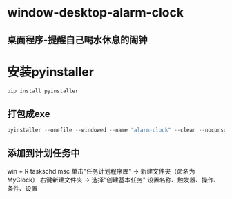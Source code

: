 # window-desktop-alarm-clock
## 桌面程序-提醒自己喝水休息的闹钟

# 安装pyinstaller
```powershell
pip install pyinstaller
```

## 打包成exe
```powershell
pyinstaller --onefile --windowed --name "alarm-clock" --clean --noconsole main.py
```
## 添加到计划任务中
win + R
taskschd.msc
单击"任务计划程序库" → 新建文件夹（命名为MyClock）
右键新建文件夹 → 选择"创建基本任务"
设置名称、触发器、操作、条件、设置